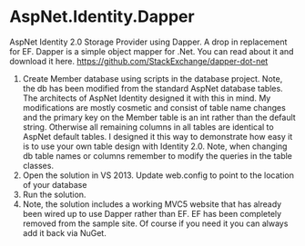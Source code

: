 AspNet.Identity.Dapper
======================

AspNet Identity 2.0 Storage Provider using Dapper. A drop in replacement for EF. Dapper is a simple object mapper for .Net. You can read about it and download it here. https://github.com/StackExchange/dapper-dot-net

1. Create Member database using scripts in the database project. Note, the db has been modified from the standard AspNet database tables. The architects of AspNet Identity designed it with this in mind. My modifications are mostly cosmetic and consist of table name changes and the primary key on the Member table is an int rather than the default string. Otherwise all remaining columns in all tables are identical to AspNet default tables. I designed it this way to demonstrate how easy it is to use your own table design with Identity 2.0. Note, when changing db table names or columns remember to modify the queries in the table classes. 
2. Open the solution in VS 2013. Update web.config to point to the location of your database
3. Run the solution.
4. Note, the solution includes a working MVC5 website that has already been wired up to use Dapper rather than EF. EF has been completely removed from the sample site. Of course if you need it you can always add it back via NuGet.
